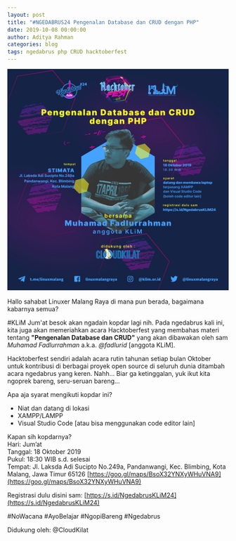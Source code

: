 ```yaml
---
layout: post
title: "#NGEDABRUS24 Pengenalan Database dan CRUD dengan PHP"
date: 2019-10-08 00:00:00
author: Aditya Rahman
categories: blog
tags: ngedabrus php CRUD hacktoberfest
---
```


![#NGEDABRUS24](/assets/images/ngedabrus-24.jpg)

Hallo sahabat Linuxer Malang Raya di mana pun berada, bagaimana kabarnya semua?

#KLiM Jum'at besok akan ngadain kopdar lagi nih. Pada ngedabrus kali ini, kita juga akan memeriahkan acara Hacktoberfest yang membahas materi tentang **"Pengenalan Database dan CRUD"** yang akan dibawakan oleh sam *Muhamad Fadlurrahman* a.k.a. *@fadlurid*   [anggota KLiM].

Hacktoberfest sendiri adalah acara rutin tahunan setiap bulan Oktober untuk kontribusi di berbagai proyek open source di seluruh dunia ditambah acara ngedabrus yang keren. Nahh... Biar ga ketinggalan, yuk ikut kita ngoprek bareng, seru-seruan bareng...

Apa aja syarat mengikuti kopdar ini?
- Niat dan datang di lokasi
- XAMPP/LAMPP
- Visual Studio Code [atau bisa menggunakan code editor lain]

Kapan sih kopdarnya?  
Hari: Jum’at  
Tanggal: 18 Oktober 2019  
Pukul: 18:30 WIB s.d. selesai  
Tempat:  Jl. Laksda Adi Sucipto No.249a, Pandanwangi, Kec. Blimbing, Kota Malang, Jawa Timur 65126 [https://goo.gl/maps/BsoX32YNXyWHuVNA9](https://goo.gl/maps/BsoX32YNXyWHuVNA9)

Registrasi dulu disini sam:
[https://s.id/NgedabrusKLiM24](https://s.id/NgedabrusKLiM24)

#NoWacana #AyoBelajar #NgopiBareng #Ngedabrus

Didukung oleh:
@CloudKilat
